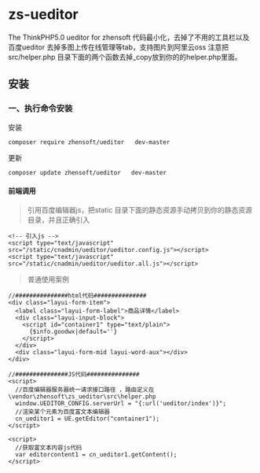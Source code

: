 # zs-ueditor
The ThinkPHP5.0 ueditor for  zhensoft
代码最小化，去掉了不用的工具栏以及百度ueditor 去掉多图上传在线管理等tab，支持图片到阿里云oss
注意把src/helper.php 目录下面的两个函数去掉_copy放到你的的helper.php里面。
## 安装

### 一、执行命令安装

安装
```
composer require zhensoft/ueditor   dev-master
```


更新
```
composer update zhensoft/ueditor   dev-master
```



#### 前端调用
     
   >引用百度编辑器js，把static 目录下面的静态资源手动拷贝到你的静态资源目录，并且正确引入
```   
<!-- 引入js -->
<script type="text/javascript" src="/static/cnadmin/ueditor/ueditor.config.js"></script>
<script type="text/javascript" src="/static/cnadmin/ueditor/ueditor.all.js"></script>
```
  >普通使用案例
```
//###############html代码###############
<div class="layui-form-item">
  <label class="layui-form-label">商品详情</label>
  <div class="layui-input-block">
    <script id="container1" type="text/plain">
      {$info.goodwx|default=''}
    </script>
  </div>
  <div class="layui-form-mid layui-word-aux"></div>
</div>

//###############JS代码###############
<script>
  //百度编辑器服务器统一请求接口路径 ，路由定义在\vendor\zhensoft\zs_ueditor\src\helper.php
  window.UEDITOR_CONFIG.serverUrl = "{:url('ueditor/index')}";
  //渲染某个元素为百度富文本编辑器
  cn_ueditor1 = UE.getEditor("container1");
</script>

<script>
  //获取富文本内容js代码
  var editorcontent1 = cn_ueditor1.getContent();
</script>



    


